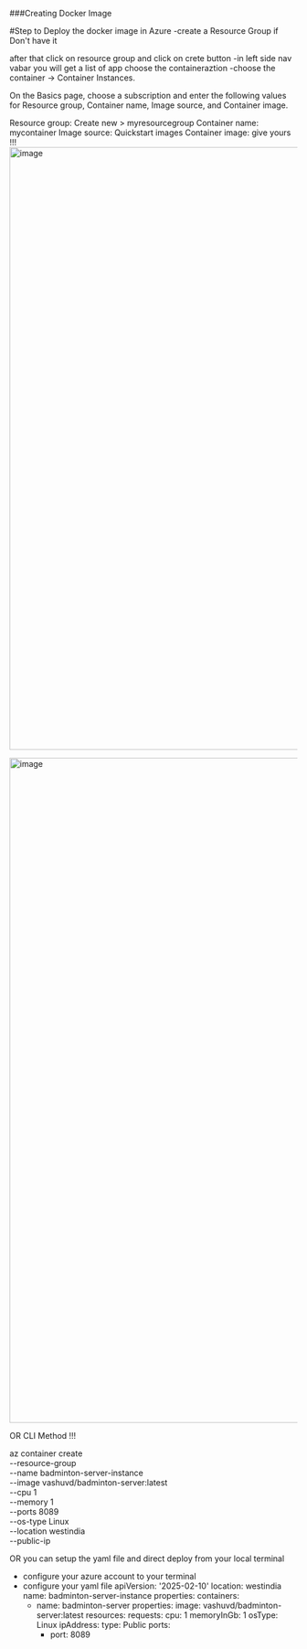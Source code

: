 ###Creating Docker Image 


#Step to Deploy the docker image in Azure 
-create a Resource Group if Don't have it 

after that click on resource group and click on crete button 
-in left side nav vabar you will get a list of app choose the containeraztion 
-choose the container ->  Container Instances.

On the Basics page, choose a subscription and enter the following values for Resource group, Container name, Image source, and Container image.

Resource group: Create new > myresourcegroup
Container name: mycontainer
Image source: Quickstart images
Container image: give yours !!!
<img width="1055" alt="image" src="https://github.com/user-attachments/assets/8ecb2032-6354-4c44-902b-64e140449e5e" />

<img width="1164" alt="image" src="https://github.com/user-attachments/assets/c2c0d12d-040a-454c-af08-09696163bfbb" />


OR CLI Method !!!

az container create \
  --resource-group <your-resource-group-name> \
  --name badminton-server-instance \
  --image vashuvd/badminton-server:latest \
  --cpu 1 \
  --memory 1 \
  --ports 8089 \
  --os-type Linux \
  --location westindia \
  --public-ip

OR you can setup the yaml file and direct deploy from your local terminal 
- configure your azure account to your terminal
- configure your yaml file
     apiVersion: '2025-02-10'
   location: westindia
   name: badminton-server-instance
   properties:
     containers:
     - name: badminton-server
       properties:
         image: vashuvd/badminton-server:latest
         resources:
           requests:
             cpu: 1
             memoryInGb: 1
     osType: Linux
     ipAddress:
       type: Public
       ports:
       - port: 8089

   
